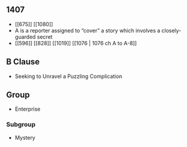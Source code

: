 ## 1407
- [[675]] [[1080]] 
- A is a reporter assigned to “cover” a story which involves a closely-guarded secret
- [[596]] [[828]] [[1019]] [[1076 | 1076 ch A to A-8]] 

## B Clause
- Seeking to Unravel a Puzzling Complication

## Group
- Enterprise

### Subgroup
- Mystery

